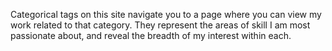 Categorical tags on this site navigate you to a page where you can view my work related to that category. They represent the areas of skill I am most passionate about, and reveal the breadth of my interest within each.

